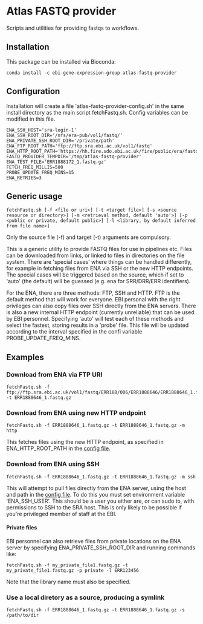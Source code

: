# Atlas FASTQ provider

Scripts and utilities for providing fastqs to workflows.

## Installation

This package can be installed via Bioconda:

```
conda install -c ebi-gene-expression-group atlas-fastq-provider
```

## Configuration

Installation will create a file 'atlas-fastq-provider-config.sh' in the same install directory as the main script fetchFastq.sh. Config variables can be modified in this file.

```
ENA_SSH_HOST='sra-login-1'
ENA_SSH_ROOT_DIR='/nfs/era-pub/vol1/fastq/'
ENA_PRIVATE_SSH_ROOT_DIR='/private/path'
ENA_FTP_ROOT_PATH='ftp://ftp.sra.ebi.ac.uk/vol1/fastq'
ENA_HTTP_ROOT_PATH='https://hh.fire.sdo.ebi.ac.uk/fire/public/era/fastq'
FASTQ_PROVIDER_TEMPDIR='/tmp/atlas-fastq-provider'
ENA_TEST_FILE='ERR1888172_1.fastq.gz'
FETCH_FREQ_MILLIS=500
PROBE_UPDATE_FREQ_MINS=15
ENA_RETRIES=3
```

## Generic usage

```
fetchFastq.sh [-f <file or uri>] [-t <target file>] [-s <source resource or directory>] [-m <retrieval method, default 'auto'>] [-p <public or private, default public>] [-l <library, by default inferred from file name>]
```

Only the source file (-f) and target (-t) arguments are compulsory. 

This is a generic utility to provide FASTQ files for use in pipelines etc. Files can be downloaded from links, or linked to files in directories on the file system. There are 'special cases' where things can be handled differently, for example in fetching files from ENA via SSH or the new HTTP endpoints. The special cases will be triggered based on the source, which if set to 'auto' (the default) will be guessed (e.g. ena for SRR/DRR/ERR identifiers). 

For the ENA, there are three methods: FTP, SSH and HTTP. FTP is the default method that will work for everyone. EBI personal with the right privileges can also copy files over SSH directly from the ENA servers. There is also a new internal HTTP endpoint (currently unreliable) that can be used by EBI personnel. Specifying 'auto' will test each of these methods and select the fastest, storing results in a 'probe' file. This file will be updated according to the interval specified in the confi variable PROBE_UPDATE_FREQ_MINS.

## Examples

### Download from ENA via FTP URI

```
fetchFastq.sh -f ftp://ftp.sra.ebi.ac.uk/vol1/fastq/ERR188/006/ERR1888646/ERR1888646_1.fastq.gz -t ERR1888646_1.fastq.gz
```

### Download from ENA using new HTTP endpoint

```
fetchFastq.sh -f ERR1888646_1.fastq.gz -t ERR1888646_1.fastq.gz -m http
```

This fetches files using the new HTTP endpoint, as specified in ENA_HTTP_ROOT_PATH in the [config file](atlas-fastq-provider-config.sh).

### Download from ENA using SSH

```
fetchFastq.sh -f ERR1888646_1.fastq.gz -t ERR1888646_1.fastq.gz -m ssh
```

This will attempt to pull files directly from the ENA server, using the host and path in the [config file](atlas-fastq-provider-config.sh). To do this you must set environment variable 'ENA_SSH_USER'. This should be a user you either are, or can sudo to, with permissions to SSH to the SRA host. This is only likely to be possible if you're privileged member of staff at the EBI.

#### Private files

EBI personnel can also retrieve files from private locations on the ENA server by specifying ENA_PRIVATE_SSH_ROOT_DIR and running commands like:

```
fetchFastq.sh -f my_private_file1.fastq.gz -t my_private_file1.fastq.gz -p private -l ERR123456
```

Note that the library name must also be specified.

### Use a local diretory as a source, producing a symlink

```
fetchFastq.sh -f ERR1888646_1.fastq.gz -t ERR1888646_1.fastq.gz -s /path/to/dir
```
